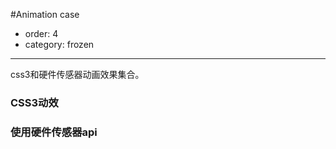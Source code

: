 #Animation case
- order: 4
- category: frozen


---

css3和硬件传感器动画效果集合。

<section class="js-main">
    <section class="js-module">
        <h3 class="js-module-title">CSS3动效</h3>
        <div class="jsmodule-content">
            <ul id="cssCase" class="cwf-list">
            </ul>        
        </div>
    </section>
    <section class="js-module module2">
        <h3 class="js-module-title">使用硬件传感器api</h3>
        <div class="js-module-content">
            <ul id="apiCase" class="cwf-list">              
            </ul>        
        </div>
    </section>
</section>

<script id="csscase-template" type="text/x-handlebars-template">
  {{#each csscase}}
    <li>
      <div class="pic">
          <img alt="" src="{{pic}}" width="160" />
      </div>
      <div class="cwfqr" data-url="{{url}}">
        <a href="{{url}}" target="_blank">
        <div class="qr"></div>
        </a>
      </div>
      <div class="desc">
        <div class="tit">{{tit}}</div>
        <div class="author">来自{{author}}</div>
      </div>
    </li>
  {{/each}}
</script>

<script id="apicase-template" type="text/x-handlebars-template">
  {{#each apicase}}
    <li>
      <div class="pic">
          <img alt="" src="{{pic}}" width="160" />
      </div>
      <div class="cwfqr" data-url="{{url}}">
        <a href="{{url}}" target="_blank">
        <div class="qr"></div>
        </a>
      </div>
      <div class="desc">
        <div class="tit">{{tit}}</div>
        <div class="author">来自{{author}}</div>
      </div>
    </li>
  {{/each}}
</script>

<script type="text/javascript">
  window.jQuery = window.$ = jQuery;
  $(document).ready(function() {

    var casedata ={ 
        csscase: [], 
        apicase: []
        };
    var cssTemplate,apiTemplate;

    var jqxhr = $.getJSON("../static/data.json", function(data) {
        casedata.csscase = data.csscase;
        casedata.apicase = data.apicase;
        cssTemplate = Handlebars.compile($("#csscase-template").html());
        apiTemplate = Handlebars.compile($("#apicase-template").html());
    })
    .success(function() {
        $('#cssCase').html(cssTemplate(casedata));
        $('#apiCase').html(apiTemplate(casedata));
    })
    .error(function() { alert("error"); })
    .complete(function() {
        $(".cwfqr").each(function(index,el){
          var url=$(el).attr("data-url");
          $(this).find(".qr").qrcode(url);
        });
    });   
  });
</script>
